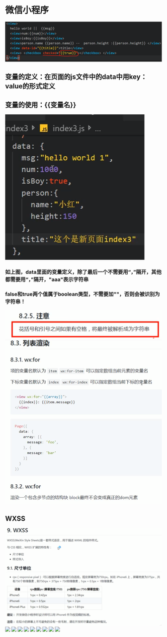 # 微信小程序
![](pictures/_20190817002438.png)
## 变量的定义：在页面的js文件中的data中用key：value的形式定义
## 变量的使用：{{变量名}}
![](pictures/_20190817002810.png)
### 如上图，data里面的变量定义，除了最后一个不需要用“，”隔开，其他都需要用“，”隔开，"aaa"表示字符串
### false和true两个值属于boolean类型，不需要加""，否则会被识别为字符串！
![](pictures/_20190817005300.png)
![](pictures/_20190817010404.png)
## WXSS
![](pictures/_20190817113218.png)
![](pictures/)
![](pictures/)
![](pictures/)
![](pictures/)
![](pictures/)
![](pictures/)
![](pictures/)
![](pictures/)
![](pictures/)
